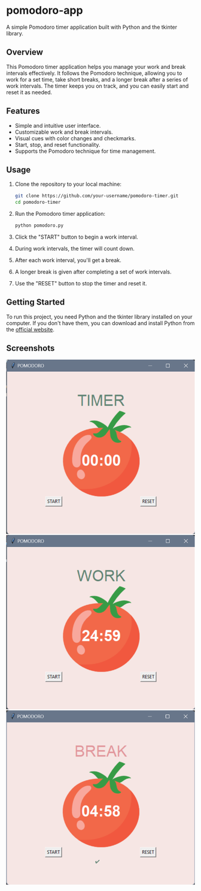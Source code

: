 # pomodoro-app
A simple Pomodoro timer application built with Python and the tkinter library.


## Overview

This Pomodoro timer application helps you manage your work and break intervals effectively. It follows the Pomodoro technique, allowing you to work for a set time, take short breaks, and a longer break after a series of work intervals. The timer keeps you on track, and you can easily start and reset it as needed.


## Features

- Simple and intuitive user interface.
- Customizable work and break intervals.
- Visual cues with color changes and checkmarks.
- Start, stop, and reset functionality.
- Supports the Pomodoro technique for time management.


## Usage

1. Clone the repository to your local machine:

   ```bash
   git clone https://github.com/your-username/pomodoro-timer.git
   cd pomodoro-timer
   ```

2. Run the Pomodoro timer application:

   ```bash
   python pomodoro.py
   ```

3. Click the "START" button to begin a work interval.
4. During work intervals, the timer will count down.
5. After each work interval, you'll get a break.
6. A longer break is given after completing a set of work intervals.
7. Use the "RESET" button to stop the timer and reset it.

## Getting Started

To run this project, you need Python and the tkinter library installed on your computer. If you don't have them, you can download and install Python from the [official website](https://www.python.org/downloads/).

## Screenshots

![Screenshot 1](screenshots/pomodoro.png)
![Screenshot 2](screenshots/pomodoro_work.png)
![Screenshot 3](screenshots/pomodoro_break.png)
